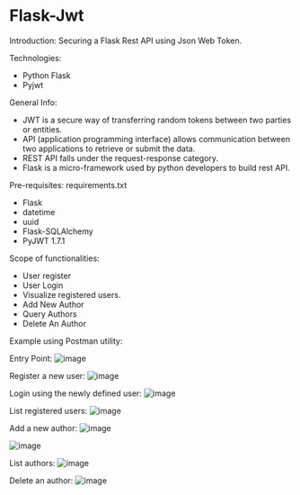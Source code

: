 # Flask-Jwt

Introduction:
Securing a Flask Rest API using Json Web Token.

Technologies:
* Python Flask
* Pyjwt

General Info:
* JWT is a secure way of transferring random tokens between two parties or entities.
* API (application programming interface) allows communication between two applications to retrieve or submit the data. 
* REST API falls under the request-response category.
* Flask is a micro-framework used by python developers to build rest API.


Pre-requisites:
 requirements.txt
 * Flask 
 * datetime 
 * uuid
 * Flask-SQLAlchemy
 * PyJWT 1.7.1
 
Scope of functionalities:
* User register
* User Login
* Visualize registered users.
* Add New Author
* Query Authors
* Delete An Author

Example using Postman utility:

Entry Point:
![image](https://user-images.githubusercontent.com/74184047/113975456-36d61880-9848-11eb-833e-869e227b07db.png)

Register a new user:
![image](https://user-images.githubusercontent.com/74184047/113975496-435a7100-9848-11eb-8f89-3d75157fc00f.png)

Login using the newly defined user:
![image](https://user-images.githubusercontent.com/74184047/113975528-540ae700-9848-11eb-9ed6-5ee51704aa3d.png)

List registered users:
![image](https://user-images.githubusercontent.com/74184047/113975588-69801100-9848-11eb-880e-99786c1f7fc4.png)

Add a new author:
![image](https://user-images.githubusercontent.com/74184047/113975632-7997f080-9848-11eb-9f19-b27538a1e748.png)

![image](https://user-images.githubusercontent.com/74184047/113975658-81f02b80-9848-11eb-9001-1e3c8c35c9fa.png)

List authors:
![image](https://user-images.githubusercontent.com/74184047/113975703-92080b00-9848-11eb-8559-4540483c8053.png)

Delete an author:
![image](https://user-images.githubusercontent.com/74184047/113975736-a0eebd80-9848-11eb-84bd-61476b994ad3.png)






